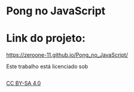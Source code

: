 # Pong no JavaScript

# Link do projeto:

https://zeroone-11.github.io/Pong_no_JavaScript/

Este trabalho está licenciado sob
  
  <img style="altura:22px!importante;margem esquerda:3px;alinhamento vertical:texto-inferior;" src="https://mirrors.creativecommons.org/presskit/icons/cc.svg?ref=chooser-v1" alt=""><img style="altura:22px!importante;margem esquerda:3px;alinhamento vertical:texto-inferior;" src="https://mirrors.creativecommons.org/presskit/icons/by.svg?ref=chooser-v1" alt=""><img style="altura:22px!importante;margem esquerda:3px;alinhamento vertical:texto-inferior;" src="https://mirrors.creativecommons.org/presskit/icons/sa.svg?ref=chooser-v1" alt=""></a>

  <a href="https://creativecommons.org/licenses/by-sa/4.0/?ref=chooser-v1" target="_blank" rel="license noopener noreferrer" style="display:inline-block;">CC BY-SA 4.0

